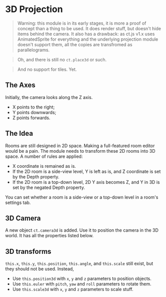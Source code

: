 # 3D Projection

> Warning: this module is in its early stages, it is more a proof of concept than a thing to be used.
> It does render stuff, but doesn't hide items behind the camera.
> It also has a drawback: as ct.js v1.x uses AnimatedSprite for everything and the underlying projection module
> doesn't support them, all the copies are transfromed as parallelograms.

> Oh, and there is still no `ct.place3d` or such.

> And no support for tiles. Yet.

## The Axes

Initially, the camera looks along the Z axis.

* X points to the right;
* Y points downwards;
* Z points forwards.

## The Idea

Rooms are still designed in 2D space. Making a full-featured room editor would be a pain.
The module needs to transform these 2D rooms into 3D space. A number of rules are applied:

* X coordinate is remained as is.
* If the 2D room is a side-view level, Y is left as is, and Z coordinate is set by the Depth property.
* If the 2D room is a top-down level, 2D Y axis becomes Z, and Y in 3D is set by the negated Depth property.

You can set whether a room is a side-view or a top-down level in a room's settings tab.

## 3D Camera

A new object `ct.camera3d` is added. Use it to position the camera in the 3D world. It has all the properties listed below.

## 3D transforms

`this.x`, `this.y`, `this.position`, `this.angle`, and `this.scale` still exist, but they should not be used. Instead,

* Use `this.position3d` with `x`, `y` and `z` parameters to position objects.
* Use `this.euler` with `pitch`, `yaw` and `roll` parameters to rotate them.
* Use `this.scale3d` with `x`, `y` and `z` parameters to scale stuff.